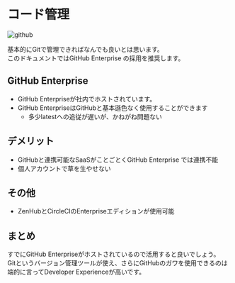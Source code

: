 # コード管理
![github](../imgs/github-logo.png)

基本的にGitで管理できればなんでも良いとは思います。  
このドキュメントではGitHub Enterprise の採用を推奨します。

## GitHub Enterprise
- GitHub Enterpriseが社内でホストされています。
- GitHub EnterpriseはGitHubと基本遜色なく使用することができます
    - 多少latestへの追従が遅いが、かねがね問題ない

## デメリット
- GitHubと連携可能なSaaSがことごとくGitHub Enterprise では連携不能
- 個人アカウントで草を生やせない

## その他
- ZenHubとCircleCIのEnterpriseエディションが使用可能

## まとめ
すでにGitHub Enterpriseがホストされているので活用すると良いでしょう。  
Gitというバージョン管理ツールが使え、さらにGitHubのガワを使用できるのは端的に言ってDeveloper Experienceが高いです。
